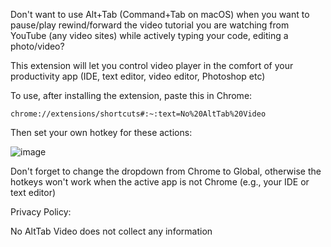 Don't want to use Alt+Tab (Command+Tab on macOS) when you want to pause/play rewind/forward the video tutorial you are watching from YouTube (any video sites) while actively typing your code, editing a photo/video?

This extension will let you control video player in the comfort of your productivity app (IDE, text editor, video editor, Photoshop etc)

To use, after installing the extension, paste this in Chrome:

```
chrome://extensions/shortcuts#:~:text=No%20AltTab%20Video
```

Then set your own hotkey for these actions:

![image](https://github.com/ienablemuch/chrome-extension--no-switch-for-youtube/assets/51402350/bc28bf2b-fad6-4fa0-82ab-d2e3f04a1ddf)

Don't forget to change the dropdown from Chrome to Global, otherwise the hotkeys won't work when the active app is not Chrome (e.g., your IDE or text editor)


<a name="privacy-policy">Privacy Policy:</a>

No AltTab Video does not collect any information